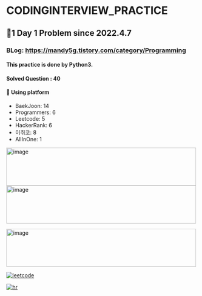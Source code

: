 # CODINGINTERVIEW_PRACTICE
## 🫡1 Day 1 Problem since 2022.4.7
### BLog: https://mandy5g.tistory.com/category/Programming
#### This practice is done by Python3.
#### Solved Question : 40


#### 🫶 Using platform
* BaekJoon: 14
* Programmers: 6
* Leetcode: 5
* HackerRank: 6
* 이취코: 8
* AllInOne: 1

[//]: # ([![Baekjun]&#40;https://user-images.githubusercontent.com/61863242/213344215-dc326413-1b9e-4c52-b115-251a6c32e13a.png&#41;]&#40;https://www.acmicpc.net/&#41;)
[<img width="500" alt="image" src="https://user-images.githubusercontent.com/61863242/213344215-dc326413-1b9e-4c52-b115-251a6c32e13a.png" height="100">
](https://www.acmicpc.net/)
[<img width="500" alt="image" src="https://user-images.githubusercontent.com/61863242/213344635-22f5c1d3-2b2c-4a83-b168-3034364db8fb.png" height="100">
](https://programmers.co.kr/)

[<img width="500" alt="image" src="https://user-images.githubusercontent.com/61863242/213344971-2643cb27-8551-4142-a9c5-24d6b94d3876.png" height="100">](https://swexpertacademy.com/main/main.do)

[![leetcode](https://user-images.githubusercontent.com/61863242/213344690-9859d81e-9575-428a-a4f5-2831f304f48d.png)](https://leetcode.com/)

[![hr](https://user-images.githubusercontent.com/61863242/213345307-09c32b05-de5d-4cda-90d9-421181de7bbd.png)](https://www.hackerrank.com/dashboard)
